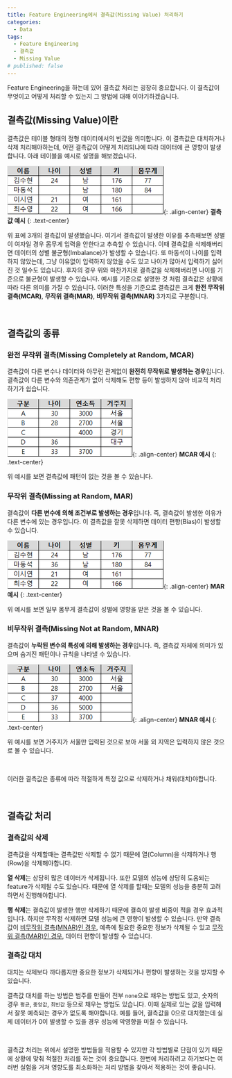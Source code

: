 ```yaml
---
title: Feature Engineering에서 결측값(Missing Value) 처리하기
categories:
  - Data
tags:
  - Feature Engineering
  - 결측값
  - Missing Value
# published: false
---
```


Feature Engineering을 하는데 있어 결측값 처리는 굉장히 중요합니다. 이 결측값이 무엇이고 어떻게 처리할 수 있는지 그 방법에 대해 이야기하겠습니다.


## 결측값(Missing Value)이란
결측값은 테이블 형태의 정형 데이터에서의 빈값을 의미합니다. 이 결측값은 대치하거나 삭제 처리해야하는데, 어떤 결측값이 어떻게 처리되냐에 따라 데이터에 큰 영향이 발생합니다. 아래 테이블을 예시로 설명을 해보겠습니다.

![missing value example 1](/assets/images/posts/2023-05-16-processing-missing-value/missing_value_example1.png){: .align-center}
**결측값 예시**
{: .text-center}

위 표에 3개의 결측값이 발생했습니다. 여기서 결측값이 발생한 이유를 추측해보면 성별이 여자일 경우 몸무게 입력을 안한다고 추측할 수 있습니다. 이때 결측값을 삭제해버리면 데이터의 성별 불균형(Imbalance)가 발생할 수 있습니다.
또 마동석이 나이를 입력하지 않았는데, 그냥 이유없이 입력하지 않았을 수도 있고 나이가 많아서 입력하기 싫어진 것 일수도 있습니다. 후자의 경우 위와 마찬가지로 결측값을 삭제해버리면 나이를 기준으로 불균형이 발생할 수 있습니다.
예시를 기준으로 설명한 것 처럼 결측값은 상황에 따라 다른 의미를 가질 수 있습니다. 이러한 특성을 기준으로 결측값은 크게 **완전 무작위 결측(MCAR)**, **무작위 결측(MAR)**, **비무작위 결측(MNAR)** 3가지로 구분합니다.

<br>

## 결측값의 종류

### 완전 무작위 결측(Missing Completely at Random, MCAR)
결측값이 다른 변수나 데이터와 아무런 관계없이 **완전히 무작위로 발생하는 경우**입니다. 결측값이 다른 변수와 의존관계가 없어 삭제해도 편향 등이 발생하지 않아 비교적 처리하기가 쉽습니다.

![missing value example 2](/assets/images/posts/2023-05-16-processing-missing-value/missing_value_example2.png){: .align-center}
**MCAR 예시**
{: .text-center}

위 예시를 보면 결측값에 패턴이 없는 것을 볼 수 있습니다.


### 무작위 결측(Missing at Random, MAR)
결측값이 **다른 변수에 의해 조건부로 발생하는 경우**입니다. 즉, 결측값이 발생한 이유가 다른 변수에 있는 경우입니다. 이 결측값을 잘못 삭제하면 데이터 편향(Bias)이 발생할 수 있습니다.

![missing value example 3](/assets/images/posts/2023-05-16-processing-missing-value/missing_value_example3.png){: .align-center}
**MAR 예시**
{: .text-center}

위 예시를 보면 일부 몸무게 결측값이 성별에 영향을 받은 것을 볼 수 있습니다.


### 비무작위 결측(Missing Not at Random, MNAR)
결측값이 **누락된 변수의 특성에 의해 발생하는 경우**입니다. 즉, 결측값 자체에 의미가 있으며 숨겨진 패턴이나 규칙을 나타낼 수 있습니다. 

![missing value example 4](/assets/images/posts/2023-05-16-processing-missing-value/missing_value_example4.png){: .align-center}
**MNAR 예시**
{: .text-center}

위 예시를 보면 거주지가 서울만 입력된 것으로 보아 서울 외 지역은 입력하지 않은 것으로 볼 수 있습니다.

<br>

이러한 결측값은 종류에 따라 적절하게 특정 값으로 삭제하거나 채워(대치)야합니다.

<br>

## 결측값 처리

### 결측값의 삭제
결측값을 삭제할때는 결측값만 삭제할 수 없기 때문에 열(Column)을 삭제하거나 행(Row)을 삭제해야합니다.

**열 삭제**는 상당히 많은 데이터가 삭제됩니다. 또한 모델의 성능에 상당히 도움되는 feature가 삭제될 수도 있습니다. 때문에 열 삭제를 할때는 모델의 성능을 충분히 고려하면서 진행해야합니다.

**행 삭제**는 결측값이 발생한 행만 삭제하기 때문에 결측이 발생 비중이 적을 경우 효과적입니다. 하지만 무작정 삭제하면 모델 성능에 큰 영향이 발생할 수 있습니다. 만약 결측값이 <u>비무작위 결측(MNAR)인 경우</u>, 예측에 필요한 중요한 정보가 삭제될 수 있고 <u>무작위 결측(MAR)인 경우</u>, 데이터 편향이 발생할 수 있습니다.

### 결측값 대치
대치는 삭제보다 까다롭지만 중요한 정보가 삭제되거나 편향이 발생하는 것을 방지할 수 있습니다. 

결측값 대치를 하는 방법은 범주를 만들어 전부 `none`으로 채우는 방법도 있고, 숫자의 경우 `평균`, `중앙값`, `최빈값` 등으로 채우는 방법도 있습니다. 이때 실제로 있는 값을 입력해서 잘못 예측되는 경우가 없도록 해야합니다. 예를 들어, 결측값을 0으로 대치했는데 실제 데이터가 0이 발생할 수 있을 경우 성능에 악영향을 미칠 수 있습니다.

<br>

결측값 처리는 위에서 설명한 방법들을 적용할 수 있지만 각 방법별로 단점이 있기 때문에 상황에 맞춰 적절한 처리를 하는 것이 중요합니다. 한번에 처리하려고 하기보다는 여러번 실험을 거쳐 영향도를 최소화하는 처리 방법을 찾아서 적용하는 것이 좋습니다.